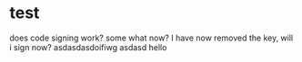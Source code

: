 # test
does code signing work?
some what
now?
I have now removed the key, will i sign now?
asdasdasdoifiwg
asdasd
hello
